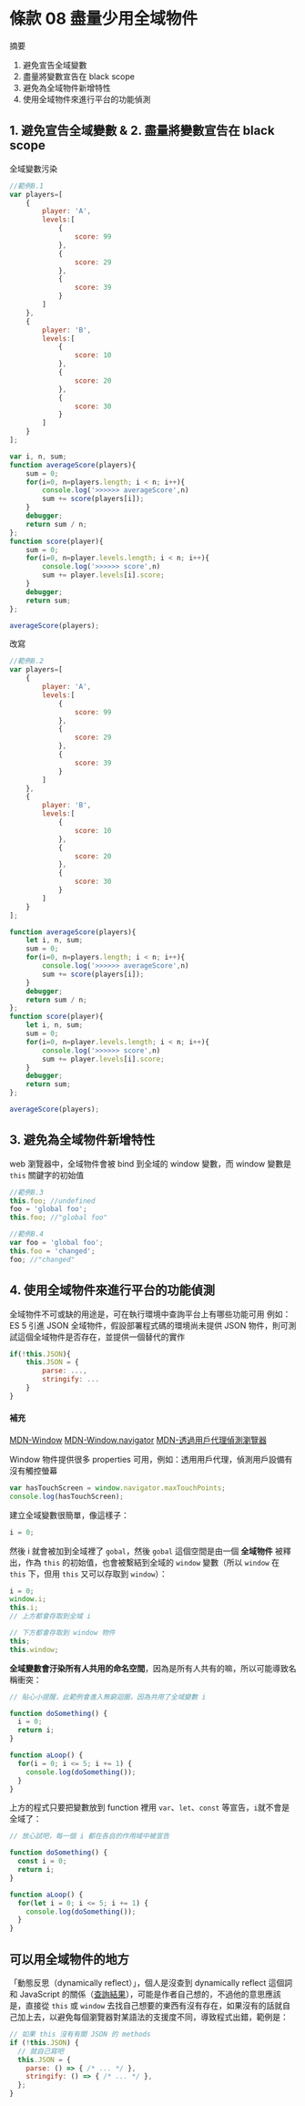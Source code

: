 # 條款 08 盡量少用全域物件
摘要
1. 避免宣告全域變數
2. 盡量將變數宣告在 black scope 
3. 避免為全域物件新增特性
4. 使用全域物件來進行平台的功能偵測

## 1. 避免宣告全域變數 & 2. 盡量將變數宣告在 black scope 
全域變數污染
```javascript
//範例8.1
var players=[
	{
		player: 'A',
		levels:[
			{
				score: 99
			},
			{
				score: 29
			},
			{
				score: 39
			}
		]
	},
	{
		player: 'B',
		levels:[
			{
				score: 10
			},
			{
				score: 20
			},
			{
				score: 30
			}
		]
	}
];

var i, n, sum;
function averageScore(players){
	sum = 0;
	for(i=0, n=players.length; i < n; i++){
		console.log('>>>>>> averageScore',n)
		sum += score(players[i]);
	}
	debugger;
	return sum / n;
};
function score(player){
	sum = 0;
	for(i=0, n=player.levels.length; i < n; i++){
		console.log('>>>>>> score',n)
		sum += player.levels[i].score;
	}
	debugger;
	return sum;
};

averageScore(players);

```

改寫
```javascript
//範例8.2
var players=[
	{
		player: 'A',
		levels:[
			{
				score: 99
			},
			{
				score: 29
			},
			{
				score: 39
			}
		]
	},
	{
		player: 'B',
		levels:[
			{
				score: 10
			},
			{
				score: 20
			},
			{
				score: 30
			}
		]
	}
];

function averageScore(players){
	let i, n, sum;
	sum = 0;
	for(i=0, n=players.length; i < n; i++){
		console.log('>>>>>> averageScore',n)
		sum += score(players[i]);
	}
	debugger;
	return sum / n;
};
function score(player){
	let i, n, sum;
	sum = 0;
	for(i=0, n=player.levels.length; i < n; i++){
		console.log('>>>>>> score',n)
		sum += player.levels[i].score;
	}
	debugger;
	return sum;
};

averageScore(players);

```

## 3. 避免為全域物件新增特性
web 瀏覽器中，全域物件會被 bind 到全域的 window 變數，而 window 變數是 `this` 關鍵字的初始值

```javascript
//範例8.3
this.foo; //undefined
foo = 'global foo';
this.foo; //"global foo"
```

```javascript
//範例8.4
var foo = 'global foo';
this.foo = 'changed';
foo; //"changed"
```

## 4. 使用全域物件來進行平台的功能偵測
全域物件不可或缺的用途是，可在執行環境中查詢平台上有哪些功能可用
例如：ES 5 引進 JSON 全域物件，假設部署程式碼的環境尚未提供 JSON 物件，則可測試這個全域物件是否存在，並提供一個替代的實作

```javascript
if(!this.JSON){
	this.JSON = {
		parse: ...,
		stringify: ...
	}
}
```

#### 補充
[MDN-Window](https://developer.mozilla.org/zh-TW/docs/Web/API/Window)
[MDN-Window.navigator](https://developer.mozilla.org/zh-TW/docs/Web/API/Window/navigator)
[MDN-透過用戶代理偵測瀏覽器](https://developer.mozilla.org/zh-TW/docs/Web/HTTP/Browser_detection_using_the_user_agent)

Window 物件提供很多 properties 可用，例如：透用用戶代理，偵測用戶設備有沒有觸控螢幕
```javascript
var hasTouchScreen = window.navigator.maxTouchPoints;
console.log(hasTouchScreen);
```

<!-- 以下為其他人整理 -->


建立全域變數很簡單，像這樣子：

```javascript
i = 0;
```

然後 i 就會被加到全域裡了 `gobal`，然後 `gobal` 這個空間是由一個 **全域物件** 被釋出，作為 `this` 的初始值，也會被繫結到全域的 `window` 變數（所以 `window` 在 `this` 下，但用 `this` 又可以存取到 `window`）：

```javascript
i = 0;
window.i;
this.i;
// 上方都會存取到全域 i

// 下方都會存取到 window 物件
this;
this.window;
```

**全域變數會汙染所有人共用的命名空間**，因為是所有人共有的嘛，所以可能導致名稱衝突：

```javascript
// 貼心小提醒，此範例會進入無窮迴圈，因為共用了全域變數 i

function doSomething() {
  i = 0;
  return i;
}

function aLoop() {
  for(i = 0; i <= 5; i += 1) {
    console.log(doSomething());
  }
}
```

上方的程式只要把變數放到 function 裡用 `var`、`let`、`const` 等宣告，`i`就不會是全域了：

```javascript
// 放心試吧，每一個 i 都在各自的作用域中被宣告

function doSomething() {
  const i = 0;
  return i;
}

function aLoop() {
  for(let i = 0; i <= 5; i += 1) {
    console.log(doSomething());
  }
}
```

## 可以用全域物件的地方

「動態反思（dynamically reflect）」，個人是沒查到 dynamically reflect 這個詞和 JavaScript 的關係（[查詢結果](https://www.google.com/search?sxsrf=ALeKk03rb9so8h7JXpoGpT0uG1X0XB9W3w%3A1594894895450&ei=LyoQX9SQG5KVr7wP2dS4-AM&q=dynamically+reflect+javascript&oq=dynamically+reflect+javascript&gs_lcp=CgZwc3ktYWIQAzIGCAAQDRAeMggIABAIEA0QHjIICAAQCBANEB4yCAgAEAgQDRAeMggIABAIEA0QHjIICAAQCBANEB4yCAgAEA0QBRAeMggIABAIEA0QHjIICAAQCBANEB4yCAgAEAgQDRAeOgQIIxAnOgYIABAIEB46BQghEKABUOoHWN8YYM4ZaABwAHgAgAHqAYgBrQmSAQU5LjEuMpgBAKABAaoBB2d3cy13aXo&sclient=psy-ab&ved=0ahUKEwiU5Mm9xtHqAhWSyosBHVkqDj8Q4dUDCAw&uact=5)），可能是作者自己想的，不過他的意思應該是，直接從 `this` 或 `window` 去找自己想要的東西有沒有存在，如果沒有的話就自己加上去，以避免每個瀏覽器對某語法的支援度不同，導致程式出錯，範例是：

```javascript
// 如果 this 沒有有關 JSON 的 methods
if (!this.JSON) {
  // 就自己寫吧
  this.JSON = {
    parse: () => { /* ... */ },
    stringify: () => { /* ... */ },
  };
}
```

